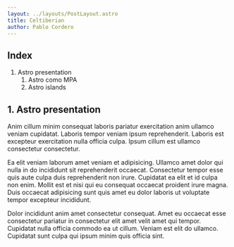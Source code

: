 ```yaml
---
layout: ../layouts/PostLayout.astro
title: Celtiberian
author: Pablo Cordero
---
```

## Index 

1. Astro presentation
    1. Astro como MPA
    3. Astro islands

## 1. Astro presentation

Anim cillum minim consequat laboris pariatur exercitation anim ullamco veniam cupidatat. Laboris tempor veniam ipsum reprehenderit. Laboris est excepteur exercitation nulla officia culpa. Ipsum cillum est ullamco consectetur consectetur.

Ea elit veniam laborum amet veniam et adipisicing. Ullamco amet dolor qui nulla in do incididunt sit reprehenderit occaecat. Consectetur tempor esse quis aute culpa duis reprehenderit non irure. Cupidatat ea elit et id culpa non enim. Mollit est et nisi qui eu consequat occaecat proident irure magna. Duis occaecat adipisicing sunt quis amet eu dolor laboris ut voluptate tempor excepteur incididunt.

Dolor incididunt anim amet consectetur consequat. Amet eu occaecat esse consectetur pariatur in consectetur elit amet velit amet qui tempor. Cupidatat nulla officia commodo ea ut cillum. Veniam est elit do ullamco. Cupidatat sunt culpa qui ipsum minim quis officia sint.